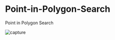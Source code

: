 # Point-in-Polygon-Search
Point in Polygon Search


![capture](https://user-images.githubusercontent.com/10367311/43111256-964f3fc8-8ead-11e8-8d5a-92f353176d09.PNG)
